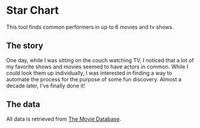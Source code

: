 # Star Chart

This tool finds common performers in up to 6 movies and tv shows.

## The story

One day, while I was sitting on the couch watching TV, I noticed that a lot of my favorite shows and movies seemed to have actors in common. While I could look them up individually, I was interested in finding a way to automate the process for the purpose of some fun discovery. Almost a decade later, I've finally done it!
 
 ## The data

 All data is retrieved from [The Movie Database](https://www.themoviedb.org/).
